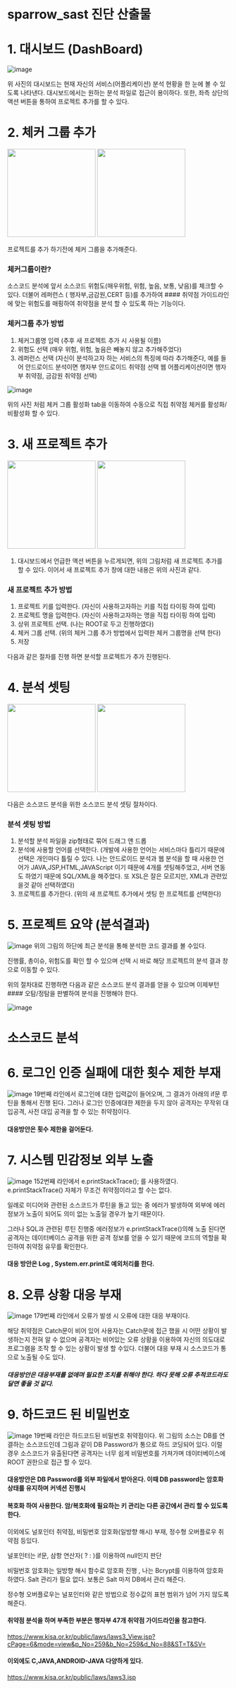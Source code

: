 sparrow_sast 진단 산출물
=========================

# 1. 대시보드 (DashBoard)
![image](https://user-images.githubusercontent.com/49786050/65334381-3f7ee380-dbfd-11e9-925f-477d8a23bba0.png)

위 사진의 대시보드는 현재 자신의 서비스(어플리케이션) 분석 현황을 한 눈에 볼 수 있도록 나타낸다.
대시보드에서는 원하는 분석 파일로 접근이 용이하다. 
또한, 좌측 상단의 액션 버튼을 통하여 프로젝트 추가를 할 수 있다.

# 2. 체커 그룹 추가

<div>
<img width="200" src="https://user-images.githubusercontent.com/49786050/65334691-e9f70680-dbfd-11e9-96e6-7c702adb7086.png">
<img width="200" src="https://user-images.githubusercontent.com/49786050/65334797-1dd22c00-dbfe-11e9-8237-ebdbff64d6d2.png">                                                                                               
</div>

프로젝트를 추가 하기전에 체커 그룹을 추가해준다. 

### 체커그룹이란?
소스코드 분석에 앞서 소스코드 위험도(매우위험, 위험, 높음, 보통, 낮음)를 체크할 수 있다.
더불어 레퍼런스 ( 행자부,금감원,CERT 등)를 추가하여 #### 취약점 가이드라인에 맞는 위험도를 매핑하여 
취약점을 분석 할 수 있도록 하는 기능이다.

### 체커그룹 추가 방법
1. 체커그룹명 입력 (추후 새 프로젝트 추가 시 사용될 이름)
2. 위험도 선택 (매우 위험, 위험, 높음은 빼놓지 않고 추가해주었다)
3. 레퍼런스 선택
(자신이 분석하고자 하는 서비스의 특징에 따라 추가해준다, 예를 들어 안드로이드 분석이면 행자부 안드로이드 취약점 선택
 웹 어플리케이션이면 행자부 취약점, 금감원 취약점 선택)

![image](https://user-images.githubusercontent.com/49786050/65335212-f6c82a00-dbfe-11e9-85fa-dd86f1099293.png)

위의 사진 처럼 체커 그룹 활성화 tab을 이동하여 수동으로 직접 취약점 체커를 활성화/비활성화 할 수 있다.

# 3. 새 프로젝트 추가

<div>
<img width="200" src="https://user-images.githubusercontent.com/49786050/65335429-61796580-dbff-11e9-84a7-ff4aa08c2c06.png"> 
<img width="200" src="https://user-images.githubusercontent.com/49786050/65335475-75bd6280-dbff-11e9-89ed-b37cb11a8513.png"> 
</div>

1. 대시보드에서 언급한 액션 버튼을 누르게되면, 위의 그림처럼 새 프로젝트 추가를 할 수 있다.
이어서 새 프로젝트 추가 창에 대한 내용은 위의 사진과 같다.

### 새 프로젝트 추가 방법
1. 프로젝트 키를 입력한다. (자신이 사용하고자하는 키를 직접 타이핑 하여 입력)
2. 프로젝트 명을 입력한다. (자신이 사용하고자하는 명을 직접 타이핑 하여 입력)
3. 상위 프로젝트 선택. (나는 ROOT로 두고 진행하였다)
4. 체커 그룹 선택. (위의 체커 그룹 추가 방법에서 입력한 체커 그룹명을 선택 한다)
5. 저장

다음과 같은 절차를 진행 하면 분석할 프로젝트가 추가 진행된다.

# 4. 분석 셋팅

<div>
<img width="200" src="https://user-images.githubusercontent.com/49786050/65336163-d4371080-dc00-11e9-92c3-6213f3dc915b.png"> 
<img width="200" src="https://user-images.githubusercontent.com/49786050/65336215-ea44d100-dc00-11e9-9c09-331b66b5a5bb.png"> 
</div>

다음은 소스코드 분석을 위한 소스코드 분석 셋팅 절차이다.

### 분석 셋팅 방법
1. 분석할 분석 파일을 zip형태로 묶어 드래그 앤 드롭
2. 분석에 사용할 언어를 선택한다.
(개발에 사용한 언어는 서비스마다 틀리기 때문에 선택은 개인마다 틀릴 수 있다.
나는 안드로이드 분석과 웹 분석을 할 때 사용한 언어가 JAVA,JSP,HTML,JAVAScript 이기 때문에 4개를 셋팅해주었고,
서버 연동도 하였기 때문에 SQL/XML을 해주었다. 또 XSL은 잘은 모르지만, XML과 관련있을것 같아 선택하였다)
3. 프로젝트를 추가한다. (위의 새 프로젝트 추가에서 셋팅 한 프로젝트를 선택한다)

# 5. 프로젝트 요약 (분석결과)
![image](https://user-images.githubusercontent.com/49786050/65336706-d0f05480-dc01-11e9-9c4f-847a613045e6.png)
위의 그림의 하단에 최근 분석을 통해 분석한 코드 결과를 볼 수있다.

진행률, 총이슈, 위험도를 확인 할 수 있으며 선택 시 바로 해당 프로젝트의 분석 결과 창으로 이동할 수 있다.


위의 절차대로 진행하면 다음과 같은 소스코드 분석 결과를 얻을 수 있으며 이제부턴 #### 오탐/정탐을 판별하여
분석을 진행해야 한다.

![image](https://user-images.githubusercontent.com/49786050/65336954-3a706300-dc02-11e9-8e4d-99d08d4385d9.png)


소스코드 분석
=============

# 6. 로그인 인증 실패에 대한 횟수 제한 부재

![image](https://user-images.githubusercontent.com/49786050/65337059-6c81c500-dc02-11e9-8dfe-a68bf89056e7.png)
19번째 라인에서 로그인에 대한 입력값이 들어오며, 그 결과가 아래의 if문 루틴을 통해서 진행 된다.
그러나 로그인 인증에대한 제한을 두지 않아 공격자는 무작위 대입공격, 사전 대입 공격을 할 수 있는 취약점이다.

#### 대응방안은 횟수 제한을 걸어둔다.

# 7. 시스템 민감정보 외부 노출

![image](https://user-images.githubusercontent.com/49786050/65337311-df8b3b80-dc02-11e9-9b19-610589746c8a.png)
152번째 라인에서 e.printStackTrace(); 를 사용하였다.
 e.printStackTrace() 자체가 무조건 취약점이라고 할 수는 없다.
 
 일례로 미디어와 관련된 소스코드가 루틴을 돌고 있는 중 에러가 발생하여 외부에 에러정보가 노출이 되어도
 의미 없는 노출일 경우가 높기 때문이다.
 
 그러나 SQL과 관련된 루틴 진행중 에러정보가  e.printStackTrace()의해 노출 된다면 공격자는 데이터베이스 공격을 위한
 공격 정보를 얻을 수 있기 때문에 코드의 역할을 확인하여 취약점 유무를 확인한다.
 
#### 대응 방안은 Log , System.err.print로 예외처리를 한다.

# 8. 오류 상황 대응 부재

![image](https://user-images.githubusercontent.com/49786050/65337735-b7e8a300-dc03-11e9-92e3-64f4579686d6.png)
179번째 라인에서 오류가 발생 시 오류에 대한 대응 부재이다.

해당 취약점은 Catch문이 비어 있어 사용자는 Catch문에 접근 했을 시 어떤 상황이 발생하는지 전혀 알 수 없으며
공격자는 비어있는 오류 상황을 이용하여 자신의 의도대로 프로그램을 조작 할 수 있는 상황이 발생 할 수있다. 더불어
대응 부재 시 소스코드가 통으로 노출될 수도 있다.

##### 대응방안은 대응부재를 없애며 필요한 조치를 취해야 한다. 하다 못해 오류 추적코드라도 달면 좋을 것 같다.

# 9. 하드코드 된 비밀번호

![image](https://user-images.githubusercontent.com/49786050/65338076-6856a700-dc04-11e9-8cca-780773e41e6d.png)
19번째 라인은 하드코드된 비밀번호 취약점이다.
위 그림의 소스는 DB를 연결하는 소스코드인데 그림과 같이 DB Password가 통으로 하드 코딩되어 있다.
이럴 경우 소스코드가 유출된다면 공격자는 너무 쉽게 비밀번호를 가져가며 데이터베이스에 ROOT 권한으로 접근 할 수 있다.

#### 대응방안은 DB Password를 외부 파일에서 받아온다. 이때 DB password는 암호화 상태를 유지하며 커넥션 진행시 
#### 복호화 하여 사용한다. 암/복호화에 필요하는 키 관리는 다른 공간에서 관리 할 수 있도록 한다.


이외에도 널포인터 취약점, 비밀번호 암호화(일방향 해시) 부재, 정수형 오버플로우 취약점 등있다.

널포인터는 if문, 삼항 연산자( ? : )를 이용하여 null인지 판단

비밀번호 암호화는 일방향 해시 함수로 암호화 진행 , 나는 Bcrypt를 이용하여 암호화 하였다. Salt 관리가 필요 없다.
보통은 Salt 마저 DB에서 관리 해준다.

정수형 오버플로우는 널포인터와 같은 방법으로 정수값의 표현 범위가 넘어 가지 않도록 해준다.

#### 취약점 분석을 하며 부족한 부분은 행자부 47개 취약점 가이드라인을 참고한다.
<https://www.kisa.or.kr/public/laws/laws3_View.jsp?cPage=6&mode=view&p_No=259&b_No=259&d_No=88&ST=T&SV=>

#### 이외에도 C,JAVA,ANDROID-JAVA 다양하게 있다.
<https://www.kisa.or.kr/public/laws/laws3.jsp>

